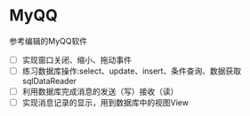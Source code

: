 # MyQQ
参考编辑的MyQQ软件
- [ ] 实现窗口关闭、缩小、拖动事件
- [ ] 练习数据库操作:select、update、insert、条件查询、数据获取sqlDataReader
- [ ] 利用数据库完成消息的发送（写）接收（读）
- [ ] 实现消息记录的显示，用到数据库中的视图View
